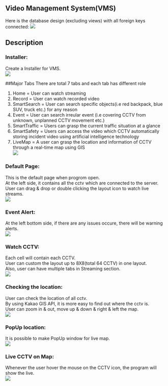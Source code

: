 ## Video Management System(VMS)
Here is the database design (excluding views) with all foreign keys connected:
![](Media/Database_design.png)

## Description

### Installer: <br/>
Create a Installer for VMS.<br/>
![](Media/Installer.png)

##Major Tabs
There are total 7 tabs and each tab has different role <br/>
1. Home = User can watch streaming <br/>
2. Record = User can watch recorded video <br/>
3. SmartSearch = User can search specific objects(i.e red backpack, blue SUV, truck etc.) for any reason <br/>
4. Event = User can search irreular event (i.e covering CCTV from unknown, unplanned CCTV movement etc.) <br/>
5. SmartTraffic = Users can grasp the current traffic situation at a glance <br/>
6. SmartSafety = Users can access the video which CCTV automatically storing incident video using artificial intelligence technology <br/>
7. LiveMap = A user can grasp the location and information of CCTV through a real-time map using GIS </br>
![](Media/major_tabs.png)

### Default Page: <br/>
This is the default page when progrom open.<br/>
At the left side, it contains all the cctv which are connected to the server. <br/>
User can drag & drop or double clicking the layout icon to watch live streams. <br/>
![](Media/Default.png)

### Event Alert: <br/>
At the left bottom side, if there are any issues occure, there will be warning alerts.<br/>
![](Media/event_alert.png)


### Watch CCTV: <br/>
Each cell will contain each CCTV.<br/>
User can custom the layout up to 8X8(total 64 CCTV) in one layout.<br/>
Also, user can have multiple tabs in Streaming section.<br/>
![](Media/cctv_controll.png)

### Checking the location: <br/>
User can check the location of all cctv.<br/>
By using Kakao GIS API, it is more easy to find out where the cctv is.<br/>
User can zoom in & out, move up & down & right & left the map.<br/>
![](Media/cctv_location.png)

### PopUp location: <br/>
It is possible to make PopUp window for live map.<br/>
![](Media/PopUp.png)

### Live CCTV on Map: <br/>
Whenever the user hover the mouse on the CCTV icon, the program will show the live.<br/>
![](Media/live_cctv.png)


